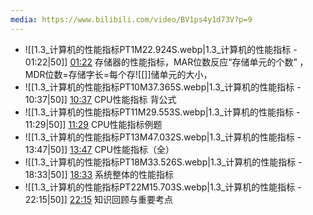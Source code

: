 ```yaml
---
media: https://www.bilibili.com/video/BV1ps4y1d73V?p=9
---
```

  
- ![[1.3_计算机的性能指标PT1M22.924S.webp|1.3_计算机的性能指标 - 01:22|50]] [01:22](https://www.bilibili.com/video/BV1ps4y1d73V?p=9&t=82.924442#t=01:22.92) 存储器的性能指标，MAR位数反应“存储单元的个数” ，MDR位数=存储字长=每个存![[]]储单元的大小， 
- ![[1.3_计算机的性能指标PT10M37.365S.webp|1.3_计算机的性能指标 - 10:37|50]] [10:37](https://www.bilibili.com/video/BV1ps4y1d73V?p=9&t=637.365482#t=10:37.37) CPU性能指标 背公式  
- ![[1.3_计算机的性能指标PT11M29.553S.webp|1.3_计算机的性能指标 - 11:29|50]] [11:29](https://www.bilibili.com/video/BV1ps4y1d73V?p=9&t=689.552516#t=11:29.55) CPU性能指标例题
- ![[1.3_计算机的性能指标PT13M47.032S.webp|1.3_计算机的性能指标 - 13:47|50]] [13:47](https://www.bilibili.com/video/BV1ps4y1d73V?p=9&t=827.0323#t=13:47.03)  CPU性能指标（全）
- ![[1.3_计算机的性能指标PT18M33.526S.webp|1.3_计算机的性能指标 - 18:33|50]] [18:33](https://www.bilibili.com/video/BV1ps4y1d73V?p=9&t=1113.52632#t=18:33.53) 系统整体的性能指标
- ![[1.3_计算机的性能指标PT22M15.703S.webp|1.3_计算机的性能指标 - 22:15|50]] [22:15](https://www.bilibili.com/video/BV1ps4y1d73V?p=9&t=1335.703336#t=22:15.70) 知识回顾与重要考点